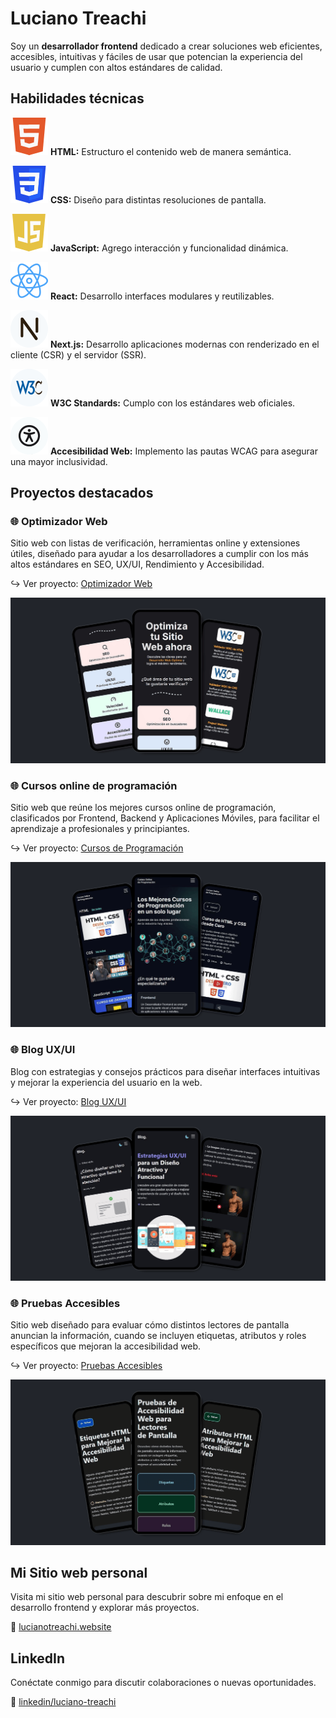 # Luciano Treachi

Soy un **desarrollador frontend** dedicado a crear soluciones web eficientes, accesibles, intuitivas y fáciles de usar que potencian la experiencia del usuario y cumplen con altos estándares de calidad.

## Habilidades técnicas

![Logo de HTML](icons/html.svg) **HTML:** Estructuro el contenido web de manera semántica.

![Logo de CSS](icons/css.svg) **CSS:** Diseño para distintas resoluciones de pantalla.

![Logo de JavaScript](icons/js.svg) **JavaScript:** Agrego interacción y funcionalidad dinámica.

![Logo de React](icons/react.svg) **React:** Desarrollo interfaces modulares y reutilizables.

![Logo de Next.js](icons/next.svg) **Next.js:** Desarrollo aplicaciones modernas con renderizado en el cliente (CSR) y el servidor (SSR).

![Logo de W3C](icons/w3c.svg) **W3C Standards:** Cumplo con los estándares web oficiales.

![Logo de Accesibilidad Web](icons/accessibility.svg) **Accesibilidad Web:** Implemento las pautas WCAG para asegurar una mayor inclusividad.

## Proyectos destacados

### 🌐 Optimizador Web

Sitio web con listas de verificación, herramientas online y extensiones útiles, diseñado para ayudar a los desarrolladores a cumplir con los más altos estándares en SEO, UX/UI, Rendimiento y Accesibilidad.

↪︎ Ver proyecto: [Optimizador Web](https://optimizadorweb.site/)

![Captura de pantalla de proyecto](img/optimizador-web.png)

### 🌐 Cursos online de programación

Sitio web que reúne los mejores cursos online de programación, clasificados por Frontend, Backend y Aplicaciones Móviles, para facilitar el aprendizaje a profesionales y principiantes.

↪︎ Ver proyecto: [Cursos de Programación](https://cursosonlinedeprogramacion.vercel.app/)

![Captura de pantalla de proyecto](img/cursos-online.png)

### 🌐 Blog UX/UI

Blog con estrategias y consejos prácticos para diseñar interfaces intuitivas y mejorar la experiencia del usuario en la web.

↪︎ Ver proyecto: [Blog UX/UI](https://bloguxui.vercel.app/)

![Captura de pantalla de proyecto](img/blog-ux-ui.png)

### 🌐 Pruebas Accesibles

Sitio web diseñado para evaluar cómo distintos lectores de pantalla anuncian la información, cuando se incluyen etiquetas, atributos y roles específicos que mejoran la accesibilidad web.

↪︎ Ver proyecto: [Pruebas Accesibles](https://pruebasaccesibles.vercel.app/)

![Captura de pantalla de proyecto](img/pruebas-accesibles.png)

## Mi Sitio web personal

Visita mi sitio web personal para descubrir sobre mi enfoque en el desarrollo frontend y explorar más proyectos.

🔗 [lucianotreachi.website](https://lucianotreachi.website/)

## LinkedIn

Conéctate conmigo para discutir colaboraciones o nuevas oportunidades.

🔗 [linkedin/luciano-treachi](https://www.linkedin.com/in/luciano-treachi/)
